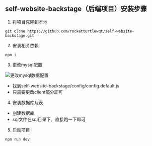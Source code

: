 ## self-website-backstage（后端项目）安装步骤

1. 将项目克隆到本地

```shell
git clone https://github.com/rocketturtlewqt/self-website-backstage.git
```

2. 安装相关依赖

```shell
npm i
```

3. 更改mysql配置

![更改mysql数据配置](https://rocketturtlewqt.github.io/2021063095548aft.png)

- 找到self-website-backstage/config/config.default.js
- 只需要更改client部分即可

4. 安装数据库及表

- 创建数据库
- sql文件在sql目录下，直接跑一下即可

5. 启动项目

```shell
npm run dev
```